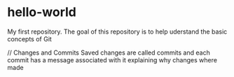 # hello-world
My first repository. The goal of this repository is to help uderstand the basic concepts of Git

// Changes and Commits 
Saved changes are called commits and each commit has a message associated with it explaining why changes where made
